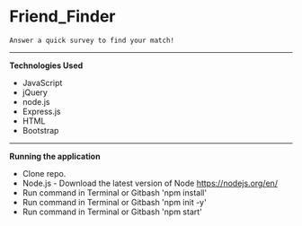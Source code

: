# Friend_Finder

```
Answer a quick survey to find your match!
```
-----------------------
**Technologies Used**

- JavaScript
- jQuery
- node.js
- Express.js
- HTML
- Bootstrap

-----------------------
**Running the application**

* Clone repo.
* Node.js - Download the latest version of Node https://nodejs.org/en/
* Run command in Terminal or Gitbash 'npm install'
* Run command in Terminal or Gitbash 'npm init -y'
* Run command in Terminal or Gitbash 'npm start'



